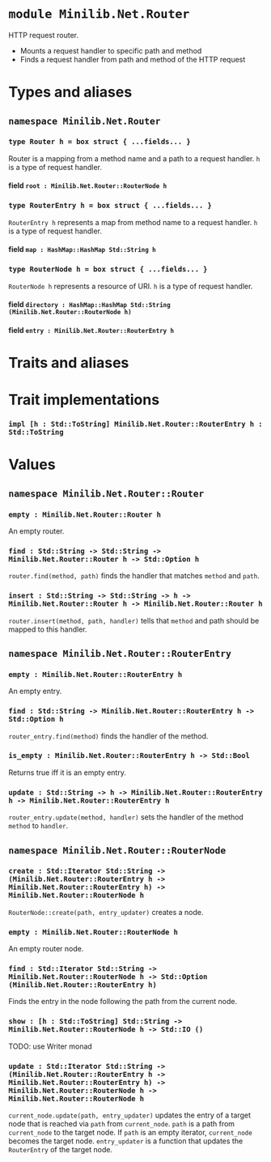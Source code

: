 # `module Minilib.Net.Router`

HTTP request router.
- Mounts a request handler to specific path and method
- Finds a request handler from path and method of the HTTP request

# Types and aliases

## `namespace Minilib.Net.Router`

### `type Router h = box struct { ...fields... }`

Router is a mapping from a method name and a path to a request handler.
`h` is a type of request handler.

#### field `root : Minilib.Net.Router::RouterNode h`

### `type RouterEntry h = box struct { ...fields... }`

`RouterEntry h` represents a map from method name to a request handler.
`h` is a type of request handler.

#### field `map : HashMap::HashMap Std::String h`

### `type RouterNode h = box struct { ...fields... }`

`RouterNode h` represents a resource of URI.
`h` is a type of request handler.

#### field `directory : HashMap::HashMap Std::String (Minilib.Net.Router::RouterNode h)`

#### field `entry : Minilib.Net.Router::RouterEntry h`

# Traits and aliases

# Trait implementations

### `impl [h : Std::ToString] Minilib.Net.Router::RouterEntry h : Std::ToString`

# Values

## `namespace Minilib.Net.Router::Router`

### `empty : Minilib.Net.Router::Router h`

An empty router.

### `find : Std::String -> Std::String -> Minilib.Net.Router::Router h -> Std::Option h`

`router.find(method, path)` finds the handler that matches `method` and `path`.

### `insert : Std::String -> Std::String -> h -> Minilib.Net.Router::Router h -> Minilib.Net.Router::Router h`

`router.insert(method, path, handler)` tells that `method` and  path
should be mapped to this handler.

## `namespace Minilib.Net.Router::RouterEntry`

### `empty : Minilib.Net.Router::RouterEntry h`

An empty entry.

### `find : Std::String -> Minilib.Net.Router::RouterEntry h -> Std::Option h`

`router_entry.find(method)` finds the handler of the method.

### `is_empty : Minilib.Net.Router::RouterEntry h -> Std::Bool`

Returns true iff it is an empty entry.

### `update : Std::String -> h -> Minilib.Net.Router::RouterEntry h -> Minilib.Net.Router::RouterEntry h`

`router_entry.update(method, handler)` sets the handler of the method `method` to `handler`.

## `namespace Minilib.Net.Router::RouterNode`

### `create : Std::Iterator Std::String -> (Minilib.Net.Router::RouterEntry h -> Minilib.Net.Router::RouterEntry h) -> Minilib.Net.Router::RouterNode h`

`RouterNode::create(path, entry_updater)` creates a node.

### `empty : Minilib.Net.Router::RouterNode h`

An empty router node.

### `find : Std::Iterator Std::String -> Minilib.Net.Router::RouterNode h -> Std::Option (Minilib.Net.Router::RouterEntry h)`

Finds the entry in the node following the path from the current node.

### `show : [h : Std::ToString] Std::String -> Minilib.Net.Router::RouterNode h -> Std::IO ()`

TODO: use Writer monad

### `update : Std::Iterator Std::String -> (Minilib.Net.Router::RouterEntry h -> Minilib.Net.Router::RouterEntry h) -> Minilib.Net.Router::RouterNode h -> Minilib.Net.Router::RouterNode h`

`current_node.update(path, entry_updater)` updates the entry of a target node that is reached via `path` from `current_node`.
`path` is a path from `current_node` to the target node. If `path` is an empty iterator, `current_node` becomes the target node.
`entry_updater` is a function that updates the `RouterEntry` of the target node.
